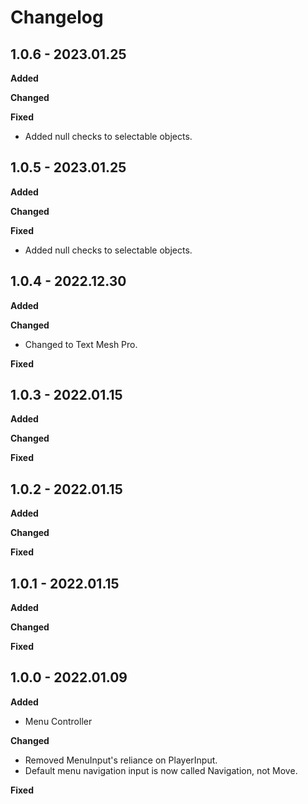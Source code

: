 # Changelog

## 1.0.6 - 2023.01.25

**Added**

**Changed**

**Fixed**

* Added null checks to selectable objects.

## 1.0.5 - 2023.01.25

**Added**

**Changed**

**Fixed**

* Added null checks to selectable objects.

## 1.0.4 - 2022.12.30

**Added**

**Changed**

* Changed to Text Mesh Pro.

**Fixed**

## 1.0.3 - 2022.01.15

**Added**

**Changed**

**Fixed**

## 1.0.2 - 2022.01.15

**Added**

**Changed**

**Fixed**

## 1.0.1 - 2022.01.15

**Added**

**Changed**

**Fixed**

## 1.0.0 - 2022.01.09

**Added**

* Menu Controller

**Changed**

* Removed MenuInput's reliance on PlayerInput.
* Default menu navigation input is now called Navigation, not Move.

**Fixed**
